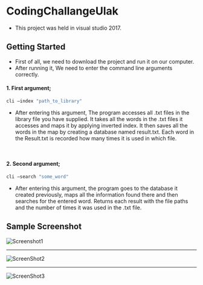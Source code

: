 # CodingChallangeUlak

* This project was held in visual studio 2017.

## Getting Started

* First of all, we need to download the project and run it on our computer.
* After running it, We need to enter the command line arguments correctly.
#### 1. First argument; 
```sh
cli –index "path_to_library"
```
* After entering this argument, The program accesses all .txt files in the library file you have supplied. It takes all the words in the .txt files it accesses and maps it by      applying inverted index. It then saves all the words in the map by creating a database named result.txt. Each word in the Result.txt is recorded how many times it is used in  which   file.

<br>

#### 2. Second argument; 
```sh
cli –search "some_word"
```
* After entering this argument, the program goes to the database it created previously, maps all the information found there and then searches for the entered word. Returns each result with the file paths and the number of times it was used in the .txt file.


## Sample Screenshot

![Screenshot1](https://user-images.githubusercontent.com/39926184/100775378-3fd75900-3414-11eb-93df-a4af3758b241.png)

<hr>

![ScreenShot2](https://user-images.githubusercontent.com/39926184/100775723-b4aa9300-3414-11eb-9b28-9a5c436f0a03.png)

<hr>

![ScreenShot3](https://user-images.githubusercontent.com/39926184/100775752-becc9180-3414-11eb-8b00-b8603d56b3b9.png)
